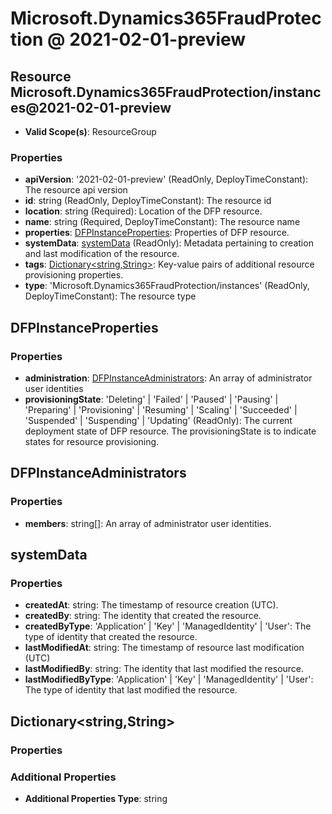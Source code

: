 # Microsoft.Dynamics365FraudProtection @ 2021-02-01-preview

## Resource Microsoft.Dynamics365FraudProtection/instances@2021-02-01-preview
* **Valid Scope(s)**: ResourceGroup
### Properties
* **apiVersion**: '2021-02-01-preview' (ReadOnly, DeployTimeConstant): The resource api version
* **id**: string (ReadOnly, DeployTimeConstant): The resource id
* **location**: string (Required): Location of the DFP resource.
* **name**: string (Required, DeployTimeConstant): The resource name
* **properties**: [DFPInstanceProperties](#dfpinstanceproperties): Properties of DFP resource.
* **systemData**: [systemData](#systemdata) (ReadOnly): Metadata pertaining to creation and last modification of the resource.
* **tags**: [Dictionary<string,String>](#dictionarystringstring): Key-value pairs of additional resource provisioning properties.
* **type**: 'Microsoft.Dynamics365FraudProtection/instances' (ReadOnly, DeployTimeConstant): The resource type

## DFPInstanceProperties
### Properties
* **administration**: [DFPInstanceAdministrators](#dfpinstanceadministrators): An array of administrator user identities
* **provisioningState**: 'Deleting' | 'Failed' | 'Paused' | 'Pausing' | 'Preparing' | 'Provisioning' | 'Resuming' | 'Scaling' | 'Succeeded' | 'Suspended' | 'Suspending' | 'Updating' (ReadOnly): The current deployment state of DFP resource. The provisioningState is to indicate states for resource provisioning.

## DFPInstanceAdministrators
### Properties
* **members**: string[]: An array of administrator user identities.

## systemData
### Properties
* **createdAt**: string: The timestamp of resource creation (UTC).
* **createdBy**: string: The identity that created the resource.
* **createdByType**: 'Application' | 'Key' | 'ManagedIdentity' | 'User': The type of identity that created the resource.
* **lastModifiedAt**: string: The timestamp of resource last modification (UTC)
* **lastModifiedBy**: string: The identity that last modified the resource.
* **lastModifiedByType**: 'Application' | 'Key' | 'ManagedIdentity' | 'User': The type of identity that last modified the resource.

## Dictionary<string,String>
### Properties
### Additional Properties
* **Additional Properties Type**: string

